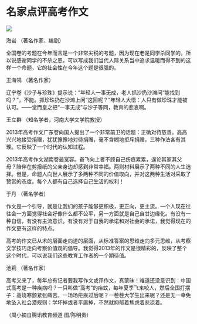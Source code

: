 # 名家点评高考作文

![](http://www.yilinzazhi.com/images/yili/yili201314/yili20131442-1-l.jpg)

海岩 （著名作家、编剧） 

全国卷的考题在今年而言是一个非常尖锐的考题，因为现在老是同学杀同学的，所以说感谢同学的不杀之恩，可以写成我们当代人际关系当中追求温暖而得不到的这样一个命题，它的社会性在今年这个题是很强的。 

王海鸰 （著名作家） 

辽宁卷《沙子与珍珠》提示说：“年轻人一事无成，老人抓沙扔沙滩问“能找到吗？”，不能。抓珍珠扔在沙滩上问“这回呢？”年轻人大悟：人只有做珍珠才能被认可。——堂而皇之把“一事无成”与沙子等同，教育的悲哀啊。 

王立群 （知名学者，河南大学文学院教授） 

2013年高考作文广东卷向国人提出了一个非常前卫的话题：正确对待慈善。高高兴兴地接受捐赠，犹犹豫豫地对待捐赠，毫不含糊地拒斥捐赠，三种作法各有其理。它反映了一个时代的认知过程。 

2013年高考作文湖南卷最宽容。奋飞向上者不顾自己伤痕累累，遑论其家其父母？陪伴在剪报纸的父亲身边却感到非常幸福。两则材料展示了两种不同的人生选择。但是，命题人向世人展示了多两种不同的价值取向，并对这两种生活对采取了赞赏的态度。每个人都有自己选择自己生活的权利！ 

于丹 （著名学者） 

作文是一个引导，就是让我们的孩子能够更积极，更正向，更主流。一个人现在往往会一方面觉得社会好像什么都不公平，另一方面就是自己自甘边缘化。有没有一种自信，有没有主流意识，有没有对于自我的承诺和对社会的承诺，我觉得现在的作文更有这样的特点。 

高考的作文已从术的层面走向道的层面，从标准答案的思维走向多元思维，从考察文学技巧走向考察价值观的倡导。我觉得2013年的作文是很精彩的，反映了整个这个时代，可以说我们这些教育工作者的一个期待值。 

池莉 （著名作家） 

高考又来了，每年总有记者要我写作文或评作文，真蒙昧！难道还没意识到：中国式高考是一种疾病吗？一只叫做“高考”的疟蚊，每年夏季飞来咬人，然后全国打摆子：高烧寒颤紧张痛苦。一场场疟疾过后呢？一茬茬大学生出来呢？还是无一幸免地坠入社会潜规则：学坏掉或者平庸掉，不然就抑郁着焦虑着悲凉着。 

（周小摘自腾讯教育频道 图/陈明贵）